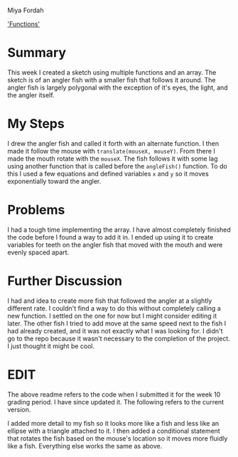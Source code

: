 Miya Fordah

['Functions'](https://mafordah.github.io/120-work/hw-10/)

# Summary

This week I created a sketch using multiple functions and an array. The sketch is of an angler fish with a smaller fish that follows it around. The angler fish is largely polygonal with the exception of it's eyes, the light, and the angler itself.

# My Steps

I drew the angler fish and called it forth with an alternate function. I then made it follow the mouse with `translate(mouseX, mouseY)`. From there I made the mouth rotate with the `mouseX`. The fish follows it with some lag using another function that
is called before the `angleFish()` function. To do this I used a few equations and defined variables `x` and `y` so it moves exponentially toward the angler.

# Problems

I had a tough time implementing the array. I have almost completely finished the code before I found a way to add it in. I ended up using it to create variables for teeth on the angler fish that moved with the mouth and were evenly spaced apart.

# Further Discussion

I had and idea to create more fish that followed the angler at a slightly different rate. I couldn't find a way to do this without completely calling a new function. I settled on the one for now but I might consider editing it later. The other fish I tried to add move at the same speed next to the fish I had already created, and it was not exactly what I was looking for. I didn't go to the repo because it wasn't necessary to the completion of the project. I just thought it might be cool.

# EDIT
The above readme refers to the code when I submitted it for the week 10 grading period. I have since updated it. The following refers to the current version.

I added more detail to my fish so it looks more like a fish and less like an ellipse with a triangle attached to it. I then added a conditional statement that rotates the fish based on the mouse's location so it moves more fluidly like a fish. Everything else works the same as above.

